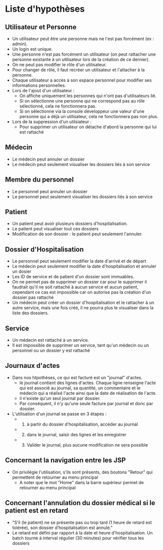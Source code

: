 # Liste d'hypothèses

## Utilisateur et Personne
- Un utilisateur peut être une personne mais ne l'est pas forcément (ex : admin).
- Un login est unique.
- Une personne n'est pas forcément un utilisateur (on peut rattacher une personne existante à un utilisateur lors de la création de ce dernier).
- On ne peut pas modifier le rôle d'un utilisateur.
- Pour changer de rôle, il faut recréer un utilisateur et l'attacher à la personne.
- Chaque utilisateur a accès à son espace personnel pour modifier ses informations personnelles.
- Lors de l'ajout d'un utilisateur :
  - On affiche uniquement les personnes qui n'ont pas d'utilisateurs lié.
  - Si on sélectionne une personne qui ne correspond pas au rôle sélectionné, cela ne fonctionnera pas.
  - Si on sélectionne via la console développeur une valeur d'une personne qui a déjà un utilisateur, cela ne fonctionnera pas non plus.
- Lors de la suppression d'un utilsiateur :
  - Pour supprimer un utilisateur on détache d'abord la personne qui lui est rattaché

## Médecin
- Le médecin peut annuler un dossier
- Le médecin peut seulement visualiser les dossiers liés à son service 


## Membre du personnel
- Le personnel peut annuler un dossier
- Le personnel peut seulement visualiser les dossiers liés à son service 


## Patient
- Un patient peut avoir plusieurs dossiers d'hospitalisation.
- Le patient peut visualiser tout ces dossiers
- Modification de son dossier : le patient peut seulement l'annuler.

## Dossier d'Hospitalisation
- Le personnel peut seulement modifier la date d'arrivé et de départ
- Le médecin peut seulement modifier la date d'hospitalisation et annuler un dosier
- Les ID de service et de patient d'un dossier sont immuables.
- On ne permet pas de supprimer un dossier car pour le supprimer il faudrait qu'il ne soit rattaché à aucun service et aucun patient, cependant ce cas est impossible car on autorise pas la création d'un dossier pas rattaché 
- Un médecin peut créer un dossier d'hospitalisation et le rattacher à un autre service, mais une fois créé, il ne pourra plus le visualiser dans la liste des dossiers.

## Service
- Un médecin est rattaché à un service.
- Il est impossible de supprimer un service, tant qu'un médecin ou un personnel ou un dossier y est rattaché

## Journaux d'actes
- Dans nos htpothèses, ce qui est facturé est un "journal" d'actes.
  - le journal contient des lignes d'actes. Chaque ligne renseigne l'acte qui est associé au journal, sa quantité, un commentaire et le médecin qui a réalisé l'acte ainsi que la date de réalisation de l'acte.
  - il n'existe qu'un seul journal par dossier.
  - Par conséquent, il n'y qu'une seule facture par journal et donc par dossier.
- L'utilisation d'un journal se passe en 3 étapes :
  - 1. à partir du dossier d'hospitalisation, accéder au journal
  - 2. dans le journal, saisir des lignes et les enregistrer
  - 3. Valider le journal, plus aucune modification ne sera possible

## Concernant la navigation entre les JSP
- On privilégie l'utilisation, s'ils sont présents, des boutons "Retour" qui permettent de retourner au menu principal
  - A noter que le mot "Home" dans la barre supérieur permet de retourner au menu principal

## Concernant l'annulation du dossier médical si le patient est en retard
- "S’il (le patient) ne se présente pas ou trop tard (1 heure de retard est tolérée), son dossier d’hospitalisation est annulé."
- Le retard est défini par rapport à la date et heure d'hospitalisation. Un batch tourne à interval régulier (30 minutes) pour vérifier tous les dossiers 